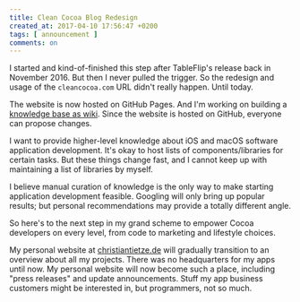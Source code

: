 ```yaml
---
title: Clean Cocoa Blog Redesign
created_at: 2017-04-10 17:56:47 +0200
tags: [ announcement ]
comments: on
---
```


I started and kind-of-finished this step after TableFlip's release back in November 2016. But then I never pulled the trigger. So the redesign and usage of the `cleancocoa.com` URL didn't really happen. Until today.

The website is now hosted on GitHub Pages. And I'm working on building a [knowledge base as wiki](http://cleancocoa.com/wiki/). Since the website is hosted on GitHub, everyone can propose changes.

I want to provide higher-level knowledge about iOS and macOS software application development. It's okay to host lists of components/libraries for certain tasks. But these things change fast, and I cannot keep up with maintaining a list of libraries by myself. 

I believe manual curation of knowledge is the only way to make starting application development feasible. Googling will only bring up popular results; but personal recommendations may provide a totally different angle.

So here's to the next step in my grand scheme to empower Cocoa developers on every level, from code to marketing and lifestyle choices.

My personal website at [christiantietze.de](http://christiantietze.de/) will gradually transition to an overview about all my projects. There was no headquarters for my apps until now. My personal website will now become such a place, including "press releases" and update announcements. Stuff my app business customers might be interested in, but programmers, not so much.
